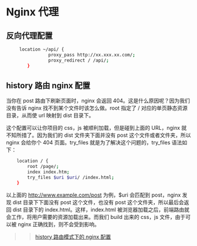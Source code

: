 # Nginx 代理

## 反向代理配置

```sh
     location ~/api/ {
                proxy_pass http://xx.xxx.xx.com/;
                proxy_redirect / /api/;
        }
```

## history 路由 nginx 配置

当你在 post 路由下刷新页面时，nginx 会返回 404。这是什么原因呢？因为我们没有告诉 nginx 找不到某个文件时该怎么做。root 指定了 / 对应的单页静态资源目录，从而使 url 映射到 dist 目录下。

这个配置可以让你项目的 css，js 被顺利加载，但是碰到上面的 URL，nginx 就不知所措了。因为我们的 dist 文件夹下面并没有 post 这个文件或者文件夹，所以 nginx 会给你个 404 页面。try_files 就是为了解决这个问题的，try_files 语法如下：

```sh
    location / {
        root /page/;
        index index.htm;
        try_files $uri $uri/ /index.html;
    }
```

以上面的 <http://www.example.com/post> 为例，$uri 会匹配到 post，nginx 发现 dist 目录下下面没有 post 这个文件，也没有 post 这个文件夹，所以最后会返回 dist 目录下的 index.html。这样，index.html 被浏览器加载之后，前端路由就会工作，将用户需要的资源加载出来。而我们 build 出来的 css，js 文件，由于可以被 nginx 正确找到，则不会受到影响。

> > [history 路由模式下的 nginx 配置](https://www.cnblogs.com/imgss/p/11703422.html)
